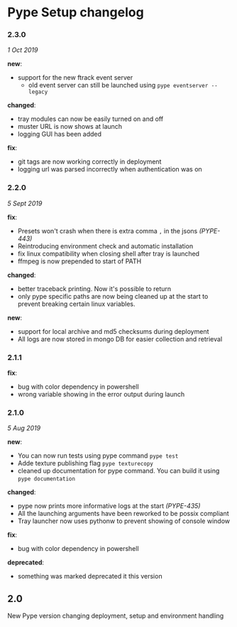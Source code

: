 # Pype Setup changelog #

### 2.3.0 ###
_1 Oct 2019_

**new**:
  - support for the new ftrack event server
    - old event server can still be launched using `pype eventserver --legacy`

**changed**:
  - tray modules can now be easily turned on and off
  - muster URL is now shows at launch
  - logging GUI has been added

**fix**:
  - git tags are now working correctly in deployment
  - logging url was parsed incorrectly when authentication was on

### 2.2.0 ###
_5 Sept 2019_

**fix**:
  - Presets won't crash when there is extra comma `,` in the jsons _(PYPE-443)_
  - Reintroducing environment check and automatic installation
  - fix linux compatibility when closing shell after tray is launched
  - ffmpeg is now prepended to start of PATH

**changed**:
  - better traceback printing. Now it's possible to return
  - only pype specific paths are now being cleaned up at the start to prevent breaking certain linux variables.

**new**:
  - support for local archive and md5 checksums during deployment
  - All logs are now stored in mongo DB for easier collection and retrieval


### 2.1.1 ###

**fix**:
  - bug with color dependency in powershell
  - wrong variable showing in the error output during launch

### 2.1.0 ###
_5 Aug 2019_

**new**:
  - You can now run tests using pype command `pype test`
  - Adde texture publishing flag `pype texturecopy`
  - cleaned up documentation for pype command. You can build it using `pype documentation`


**changed**:
  - pype now prints more informative logs at the start _(PYPE-435)_
  - All the launching arguments have been reworked to be possix compliant
  - Tray launcher now uses pythonw to prevent showing of console window


**fix**:
  - bug with color dependency in powershell


**deprecated**:
  - something was marked deprecated it this version

## 2.0 ##
New Pype version changing deployment, setup and environment handling
